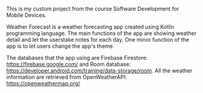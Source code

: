 This is my custom project from the course Software Development for Mobile Devices. 

Weather Forecast is a weather forecasting app created using Kotlin programming language. The main functions of the app are 
showing weather detail and let the userstake notes for each day. One minor function of the app is to let users change the app's theme. 

The databases that the app using are Firebase Firestore: https://firebase.google.com/ 
and Room database: https://developer.android.com/training/data-storage/room. 
All the weather information are retrieved from OpenWeatherAPI: https://openweathermap.org/
